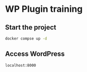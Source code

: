 # WP Plugin training

## Start the project 
```bash
docker compse up -d
```

## Access WordPress
`localhost:8000`
